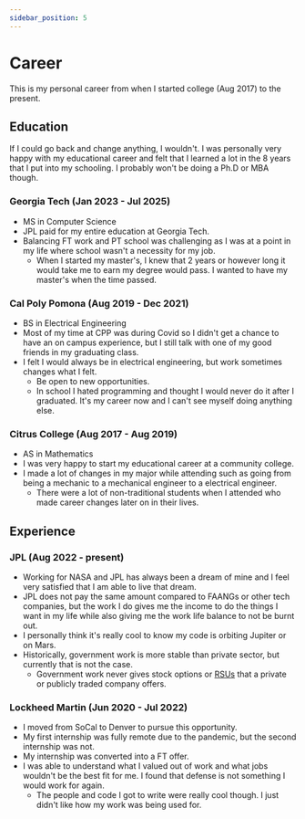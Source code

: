 ```yaml
---
sidebar_position: 5
---
```


# Career

This is my personal career from when I started college (Aug 2017) to the present.

## Education
If I could go back and change anything, I wouldn't.  I was personally very happy with my educational career and felt that I learned a lot in the 8 years that I put into my schooling.  I probably won't be doing a Ph.D or MBA though.

### Georgia Tech (Jan 2023 - Jul 2025)
- MS in Computer Science  
- JPL paid for my entire education at Georgia Tech.  
- Balancing FT work and PT school was challenging as I was at a point in my life where school wasn't a necessity for my job.  
    - When I started my master's, I knew that 2 years or however long it would take me to earn my degree would pass.  I wanted to have my master's when the time passed.

### Cal Poly Pomona (Aug 2019 - Dec 2021)
- BS in Electrical Engineering  
- Most of my time at CPP was during Covid so I didn't get a chance to have an on campus experience, but I still talk with one of my good friends in my graduating class.  
- I felt I would always be in electrical engineering, but work sometimes changes what I felt. 
    - Be open to new opportunities.  
    - In school I hated programming and thought I would never do it after I graduated.  It's my career now and I can't see myself doing anything else.

### Citrus College (Aug 2017 - Aug 2019)
- AS in Mathematics
- I was very happy to start my educational career at a community college.  
- I made a lot of changes in my major while attending such as going from being a mechanic to a mechanical engineer to a electrical engineer.  
    - There were a lot of non-traditional students when I attended who made career changes later on in their lives.

## Experience

### JPL (Aug 2022 - present)
- Working for NASA and JPL has always been a dream of mine and I feel very satisfied that I am able to live that dream.  
- JPL does not pay the same amount compared to FAANGs or other tech companies, but the work I do gives me the income to do the things I want in my life while also giving me the work life balance to not be burnt out.  
- I personally think it's really cool to know my code is orbiting Jupiter or on Mars.
- Historically, government work is more stable than private sector, but currently that is not the case.  
    - Government work never gives stock options or [RSUs](https://www.investopedia.com/terms/r/restricted-stock-unit.asp) that a private or publicly traded company offers.

### Lockheed Martin (Jun 2020 - Jul 2022)
- I moved from SoCal to Denver to pursue this opportunity.
- My first internship was fully remote due to the pandemic, but the second internship was not.
- My internship was converted into a FT offer.  
- I was able to understand what I valued out of work and what jobs wouldn't be the best fit for me.  I found that defense is not something I would work for again.
    - The people and code I got to write were really cool though.  I just didn't like how my work was being used for.




